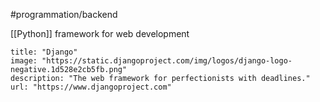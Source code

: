 #programmation/backend 

[[Python]] framework for web development

```embed
title: "Django"
image: "https://static.djangoproject.com/img/logos/django-logo-negative.1d528e2cb5fb.png"
description: "The web framework for perfectionists with deadlines."
url: "https://www.djangoproject.com"
```
